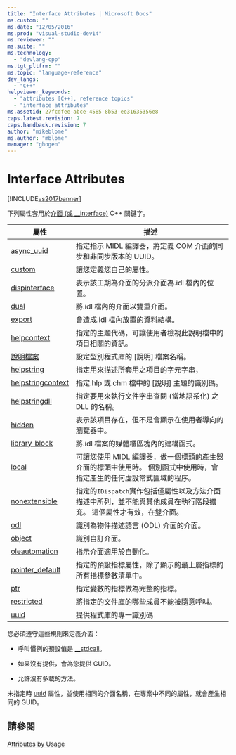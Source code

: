 ```yaml
---
title: "Interface Attributes | Microsoft Docs"
ms.custom: ""
ms.date: "12/05/2016"
ms.prod: "visual-studio-dev14"
ms.reviewer: ""
ms.suite: ""
ms.technology: 
  - "devlang-cpp"
ms.tgt_pltfrm: ""
ms.topic: "language-reference"
dev_langs: 
  - "C++"
helpviewer_keywords: 
  - "attributes [C++], reference topics"
  - "interface attributes"
ms.assetid: 27fcdfee-abce-4585-8b53-ee31635356e8
caps.latest.revision: 7
caps.handback.revision: 7
author: "mikeblome"
ms.author: "mblome"
manager: "ghogen"
---
```

# Interface Attributes
[!INCLUDE[vs2017banner](../assembler/inline/includes/vs2017banner.md)]

下列屬性套用於[介面 \(或 \_\_interface\)](../cpp/interface.md) C\+\+ 關鍵字。  
  
|屬性|描述|  
|--------|--------|  
|[async\_uuid](../windows/async-uuid.md)|指定指示 MIDL 編譯器，將定義 COM 介面的同步和非同步版本的 UUID。|  
|[custom](../windows/custom-cpp.md)|讓您定義您自己的屬性。|  
|[dispinterface](../windows/dispinterface.md)|表示該工期為介面的分派介面為.idl 檔內的位置。|  
|[dual](../windows/dual.md)|將.idl 檔內的介面以雙重介面。|  
|[export](../windows/export.md)|會造成.idl 檔內放置的資料結構。|  
|[helpcontext](../windows/helpcontext.md)|指定的主題代碼，可讓使用者檢視此說明檔中的項目相關的資訊。|  
|[說明檔案](../windows/helpfile.md)|設定型別程式庫的 \[說明\] 檔案名稱。|  
|[helpstring](../windows/helpstring.md)|指定用來描述所套用之項目的字元字串，|  
|[helpstringcontext](../windows/helpstringcontext.md)|指定.hlp 或.chm 檔中的 \[說明\] 主題的識別碼。|  
|[helpstringdll](../windows/helpstringdll.md)|指定要用來執行文件字串查閱 \(當地語系化\) 之 DLL 的名稱。|  
|[hidden](../windows/hidden.md)|表示該項目存在，但不是會顯示在使用者導向的瀏覽器中。|  
|[library\_block](../windows/library-block.md)|將.idl 檔案的媒體櫃區塊內的建構函式。|  
|[local](../windows/local-cpp.md)|可讓您使用 MIDL 編譯器，做一個標頭的產生器介面的標頭中使用時。  個別函式中使用時，會指定產生的任何虛設常式區域的程序。|  
|[nonextensible](../windows/nonextensible.md)|指定的`IDispatch`實作包括僅屬性以及方法介面描述中所列，並不能與其他成員在執行階段擴充。  這個屬性才有效，在[雙](../windows/dual.md)介面。|  
|[odl](../windows/odl.md)|識別為物件描述語言 \(ODL\) 介面的介面。|  
|[object](../windows/object-cpp.md)|識別自訂介面。|  
|[oleautomation](../windows/oleautomation.md)|指示介面適用於自動化。|  
|[pointer\_default](../windows/pointer-default.md)|指定的預設指標屬性，除了顯示的最上層指標的所有指標參數清單中。|  
|[ptr](../windows/ptr.md)|指定變數的指標做為完整的指標。|  
|[restricted](../windows/restricted.md)|將指定的文件庫的哪些成員不能被隨意呼叫。|  
|[uuid](../windows/uuid-cpp-attributes.md)|提供程式庫的專一識別碼|  
  
 您必須遵守這些規則來定義介面：  
  
-   呼叫慣例的預設值是 [\_\_stdcall](../cpp/stdcall.md)。  
  
-   如果沒有提供，會為您提供 GUID。  
  
-   允許沒有多載的方法。  
  
 未指定時 [uuid](../windows/uuid-cpp-attributes.md) 屬性，並使用相同的介面名稱，在專案中不同的屬性，就會產生相同的 GUID。  
  
## 請參閱  
 [Attributes by Usage](../windows/attributes-by-usage.md)